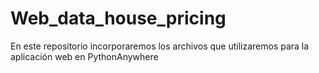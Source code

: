 # Web_data_house_pricing
En este repositorio incorporaremos los archivos que utilizaremos para la aplicación web en PythonAnywhere
